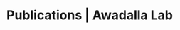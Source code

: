 ---
title: Publications | Awadalla Lab
permalink: /publications/
published: false
isPublic_b: true

publicationType_txt: journal
title_txt: "Structural polymorphism and diversifying selection on the pregnancy malaria vaccine candidate VAR2CSA."
pmid_tl: 17669514
publishDate_tdt: "2007-10-01T07:23:33.000Z"
journalTitle_txt: "Molecular and biochemical parasitology"
volume_tl: 155
issue_tl: 2
oi_txt: "10.1016/j.molbiopara.2007.06.007"
authors_list: 
  - author_txt: "Bockhorst J"
  - author_txt: "Lu F"
  - author_txt: "Janes JH"
  - author_txt: "Keebler J"
  - author_txt: "Gamain B"
  - author_txt: "Awadalla P"
  - author_txt: "Su XZ"
  - author_txt: "Samudrala R"
  - author_txt: "Jojic N"
  - author_txt: "Smith JD"
---